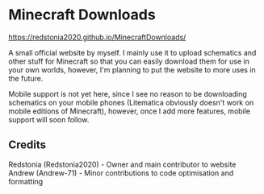 # Minecraft Downloads
https://redstonia2020.github.io/MinecraftDownloads/

A small official website by myself. I mainly use it to upload schematics and other stuff for Minecraft so that you can easily download them for use in your own worlds, however, I'm planning to put the website to more uses in the future.

Mobile support is not yet here, since I see no reason to be downloading schematics on your mobile phones (Litematica obviously doesn't work on mobile editions of Minecraft), however, once I add more features, mobile support will soon follow.

## Credits
Redstonia (Redstonia2020) - Owner and main contributor to website
Andrew (Andrew-71) - Minor contributions to code optimisation and formatting
